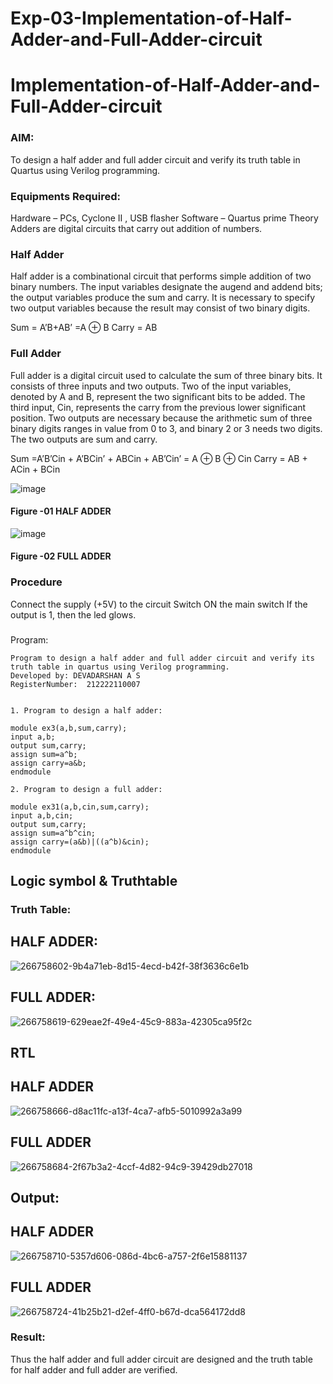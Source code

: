 # Exp-03-Implementation-of-Half-Adder-and-Full-Adder-circuit

# Implementation-of-Half-Adder-and-Full-Adder-circuit
### AIM:
To design a half adder and full adder circuit and verify its truth table in Quartus using Verilog programming.

### Equipments Required:
Hardware – PCs, Cyclone II , USB flasher
Software – Quartus prime
Theory
Adders are digital circuits that carry out addition of numbers.

### Half Adder
Half adder is a combinational circuit that performs simple addition of two binary numbers. The input variables designate the augend and addend bits; the output variables produce the sum and carry. It is necessary to specify two output variables because the result may consist of two binary digits.

Sum = A’B+AB’ =A ⊕ B Carry = AB

### Full Adder
Full adder is a digital circuit used to calculate the sum of three binary bits. It consists of three inputs and two outputs. Two of the input variables, denoted by A and B, represent the two significant bits to be added. The third input, Cin, represents the carry from the previous lower significant position. Two outputs are necessary because the arithmetic sum of three binary digits ranges in value from 0 to 3, and binary 2 or 3 needs two digits. The two outputs are sum and carry.

Sum =A’B’Cin + A’BCin’ + ABCin + AB’Cin’ = A ⊕ B ⊕ Cin Carry = AB + ACin + BCin

 ![image](https://user-images.githubusercontent.com/36288975/163552156-a13e5a56-c638-4110-97d9-8896907c8d25.png)

#### Figure -01 HALF ADDER 


![image](https://user-images.githubusercontent.com/36288975/163552057-b3547877-6d07-45b4-b7e0-bcfebfad9e1d.png)

#### Figure -02 FULL ADDER 

### Procedure

Connect the supply (+5V) to the circuit
Switch ON the main switch
If the output is 1, then the led glows.
### 
Program:
```
Program to design a half adder and full adder circuit and verify its truth table in quartus using Verilog programming.
Developed by: DEVADARSHAN A S
RegisterNumber:  212222110007
```

```

1. Program to design a half adder:

module ex3(a,b,sum,carry);
input a,b;
output sum,carry;
assign sum=a^b;
assign carry=a&b;
endmodule 

2. Program to design a full adder:

module ex31(a,b,cin,sum,carry);
input a,b,cin;
output sum,carry;
assign sum=a^b^cin;
assign carry=(a&b)|((a^b)&cin);
endmodule

```
## Logic symbol & Truthtable
### Truth Table:

## HALF ADDER:
![266758602-9b4a71eb-8d15-4ecd-b42f-38f3636c6e1b](https://github.com/Alfredsec/Exp-02-Implementation-of-Half-Adder-and-Full-Adder-circuit/assets/120621608/5f147812-2b46-4117-b2f8-734931f730bd)

## FULL ADDER:
![266758619-629eae2f-49e4-45c9-883a-42305ca95f2c](https://github.com/Alfredsec/Exp-02-Implementation-of-Half-Adder-and-Full-Adder-circuit/assets/120621608/e579f3f0-0864-4e8f-abba-20c258eff9d2)

## RTL

## HALF ADDER
![266758666-d8ac11fc-a13f-4ca7-afb5-5010992a3a99](https://github.com/Alfredsec/Exp-02-Implementation-of-Half-Adder-and-Full-Adder-circuit/assets/120621608/df7bc321-6d9a-4d2a-bda2-abd715c550c8)

## FULL ADDER

![266758684-2f67b3a2-4ccf-4d82-94c9-39429db27018](https://github.com/Alfredsec/Exp-02-Implementation-of-Half-Adder-and-Full-Adder-circuit/assets/120621608/dbb31564-6dc0-4433-9b98-5fb393d01c7a)

## Output:
## HALF ADDER
![266758710-5357d606-086d-4bc6-a757-2f6e15881137](https://github.com/Alfredsec/Exp-02-Implementation-of-Half-Adder-and-Full-Adder-circuit/assets/120621608/235393b1-9f0d-4198-bc3e-c057fd9b9752)

## FULL ADDER
![266758724-41b25b21-d2ef-4ff0-b67d-dca564172dd8](https://github.com/Alfredsec/Exp-02-Implementation-of-Half-Adder-and-Full-Adder-circuit/assets/120621608/38ac15b5-29b2-4da5-a09a-677fa00c4d25)


### Result:
Thus the half adder and full adder circuit are designed and the truth table for half adder and full adder are verified.
